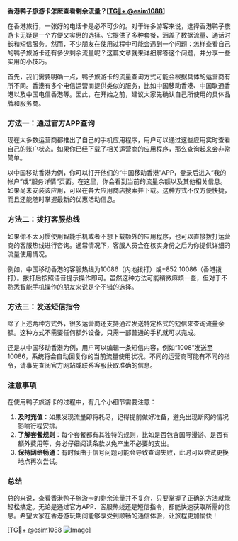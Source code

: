 **香港鸭子旅游卡怎麽查看剩余流量？[[TG💪+ @esim1088](https://t.me/s/esim1088)]**

在香港旅行，一张好的电话卡是必不可少的。对于许多游客来说，选择香港鸭子旅游卡无疑是一个方便又实惠的选择。它提供了多种套餐，涵盖了数据流量、通话时长和短信服务。然而，不少朋友在使用过程中可能会遇到一个问题：怎样查看自己的鸭子旅游卡还有多少剩余流量呢？这篇文章就来详细解答这个问题，并分享一些实用的小技巧。

首先，我们需要明确一点，鸭子旅游卡的流量查询方式可能会根据具体的运营商有所不同。香港有多个电信运营商提供类似的服务，比如中国移动香港、中国联通香港以及中国电信香港等。因此，在开始之前，建议大家先确认自己所使用的具体品牌和服务商。

### **方法一：通过官方APP查询**
现在大多数运营商都推出了自己的手机应用程序，用户可以通过这些应用实时查看自己的账户状态。如果你已经下载了相关运营商的应用程序，那么查询起来会非常简单。

以中国移动香港为例，你可以打开他们的“中国移动香港”APP，登录后进入“我的帐户”或“服务详情”页面。在这里，你会看到当前的流量余额以及其他相关信息。如果尚未安装该应用，可以在各大应用商店搜索并下载。这种方式不仅方便快捷，而且还能随时掌握最新的优惠活动信息。

### **方法二：拨打客服热线**
如果你不太习惯使用智能手机或者不想下载额外的应用程序，也可以直接拨打运营商的客服热线进行咨询。通常情况下，客服人员会在核实身份之后为你提供详细的流量使用情况。

例如，中国移动香港的客服热线为10086（内地拨打）或+852 10086（香港拨打）。拨打后按照语音提示操作即可。虽然这种方法可能稍微麻烦一些，但对于不熟悉智能手机操作的朋友来说是个不错的选择。

### **方法三：发送短信指令**
除了上述两种方式外，很多运营商还支持通过发送特定格式的短信来查询流量余额。这种方式不需要任何额外设备，只需一部普通的手机就可以完成。

还是以中国移动香港为例，用户可以编辑一条短信内容，例如“1008”发送至10086，系统将会自动回复你的当前流量使用状况。不同的运营商可能有不同的指令，请事先查阅官方网站或联系客服获取准确的信息。

### **注意事项**
在使用鸭子旅游卡的过程中，有几个小细节需要注意：

1. **及时充值**：如果发现流量即将耗尽，记得提前做好准备，避免出现断网的情况影响行程安排。
2. **了解套餐规则**：每个套餐都有其独特的规则，比如是否包含国际漫游、是否有额外费用等，务必仔细阅读条款以免产生不必要的支出。
3. **保持网络畅通**：有时候由于信号问题可能会导致查询失败，此时可以尝试更换地点再次尝试。

### **总结**
总的来说，查看香港鸭子旅游卡的剩余流量并不复杂，只要掌握了正确的方法就能轻松搞定。无论是通过官方APP、客服热线还是短信指令，都能快速获取所需的信息。希望大家在香港游玩期间能够享受到顺畅的通信体验，让旅程更加愉快！

[[TG💪+ @esim1088](https://t.me/s/esim1088) ![Image](https://i.postimg.cc/4NQfJmqS/Snipaste-2025-05-13-00-14-12.png)]
